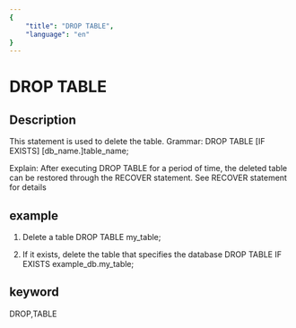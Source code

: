 ```yaml
---
{
    "title": "DROP TABLE",
    "language": "en"
}
---
```


<!-- 
Licensed to the Apache Software Foundation (ASF) under one
or more contributor license agreements.  See the NOTICE file
distributed with this work for additional information
regarding copyright ownership.  The ASF licenses this file
to you under the Apache License, Version 2.0 (the
"License"); you may not use this file except in compliance
with the License.  You may obtain a copy of the License at

  http://www.apache.org/licenses/LICENSE-2.0

Unless required by applicable law or agreed to in writing,
software distributed under the License is distributed on an
"AS IS" BASIS, WITHOUT WARRANTIES OR CONDITIONS OF ANY
KIND, either express or implied.  See the License for the
specific language governing permissions and limitations
under the License.
-->

# DROP TABLE

## Description

This statement is used to delete the table.
Grammar:
DROP TABLE [IF EXISTS] [db_name.]table_name;

Explain:
After executing DROP TABLE for a period of time, the deleted table can be restored through the RECOVER statement. See RECOVER statement for details

## example

1. Delete a table
DROP TABLE my_table;

2. If it exists, delete the table that specifies the database
DROP TABLE IF EXISTS example_db.my_table;

## keyword

DROP,TABLE
